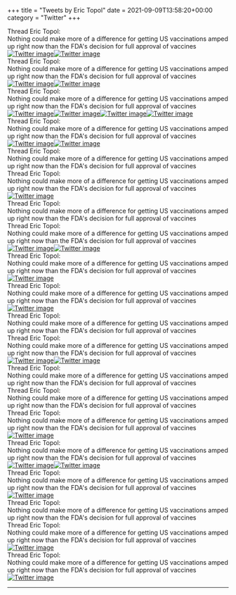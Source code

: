 +++
title = "Tweets by Eric Topol" 
date = 2021-09-09T13:58:20+00:00
category = "Twitter"
+++
<div class="tweet"> 
<div class="profile"> 
Thread Eric Topol: 
</div> 
<div class="tweet-content">Nothing could make more of a difference for getting US vaccinations amped up right now than the FDA's decision for full approval of vaccines</div></div><a href="E-2TMwSVEAUCDUH.jpg"  ><img src="E-2TMwSVEAUCDUH.jpg" alt="Twitter image" ></img></a><a href="E-2TO6RVEAEUFDP.jpg"  ><img src="E-2TO6RVEAEUFDP.jpg" alt="Twitter image" ></img></a><div class="tweet"> 
<div class="profile"> 
Thread Eric Topol: 
</div> 
<div class="tweet-content">Nothing could make more of a difference for getting US vaccinations amped up right now than the FDA's decision for full approval of vaccines</div></div><a href="E-2kNaZUYAM-lo-.jpg"  ><img src="E-2kNaZUYAM-lo-.jpg" alt="Twitter image" ></img></a><a href="E-2kTNyVcAAVN89.jpg"  ><img src="E-2kTNyVcAAVN89.jpg" alt="Twitter image" ></img></a><div class="tweet"> 
<div class="profile"> 
Thread Eric Topol: 
</div> 
<div class="tweet-content">Nothing could make more of a difference for getting US vaccinations amped up right now than the FDA's decision for full approval of vaccines</div></div><a href="E-2r83tVgAEOovy.jpg"  ><img src="E-2r83tVgAEOovy.jpg" alt="Twitter image" ></img></a><a href="E-2r-RoVQAItIK_.jpg"  ><img src="E-2r-RoVQAItIK_.jpg" alt="Twitter image" ></img></a><a href="E-2sAitVkAkG-Er.jpg"  ><img src="E-2sAitVkAkG-Er.jpg" alt="Twitter image" ></img></a><a href="E-2sClNVcAITCBH.jpg"  ><img src="E-2sClNVcAITCBH.jpg" alt="Twitter image" ></img></a><div class="tweet"> 
<div class="profile"> 
Thread Eric Topol: 
</div> 
<div class="tweet-content">Nothing could make more of a difference for getting US vaccinations amped up right now than the FDA's decision for full approval of vaccines</div></div><a href="E-2uLvZVkAY8PsC.jpg"  ><img src="E-2uLvZVkAY8PsC.jpg" alt="Twitter image" ></img></a><a href="E-2uVivVkAQslh-.jpg"  ><img src="E-2uVivVkAQslh-.jpg" alt="Twitter image" ></img></a><div class="tweet"> 
<div class="profile"> 
Thread Eric Topol: 
</div> 
<div class="tweet-content">Nothing could make more of a difference for getting US vaccinations amped up right now than the FDA's decision for full approval of vaccines</div></div><div class="tweet"> 
<div class="profile"> 
Thread Eric Topol: 
</div> 
<div class="tweet-content">Nothing could make more of a difference for getting US vaccinations amped up right now than the FDA's decision for full approval of vaccines</div></div><a href="E-2_6OxVIAY669N.jpg"  ><img src="E-2_6OxVIAY669N.jpg" alt="Twitter image" ></img></a><div class="tweet"> 
<div class="profile"> 
Thread Eric Topol: 
</div> 
<div class="tweet-content">Nothing could make more of a difference for getting US vaccinations amped up right now than the FDA's decision for full approval of vaccines</div></div><div class="tweet"> 
<div class="profile"> 
Thread Eric Topol: 
</div> 
<div class="tweet-content">Nothing could make more of a difference for getting US vaccinations amped up right now than the FDA's decision for full approval of vaccines</div></div><a href="E-3IxLmVIBgA24w.jpg"  ><img src="E-3IxLmVIBgA24w.jpg" alt="Twitter image" ></img></a><a href="E-3IzJ3VIAwL8AL.jpg"  ><img src="E-3IzJ3VIAwL8AL.jpg" alt="Twitter image" ></img></a><div class="tweet"> 
<div class="profile"> 
Thread Eric Topol: 
</div> 
<div class="tweet-content">Nothing could make more of a difference for getting US vaccinations amped up right now than the FDA's decision for full approval of vaccines</div></div><a href="E-3QrmCVUA05HSp.jpg"  ><img src="E-3QrmCVUA05HSp.jpg" alt="Twitter image" ></img></a><div class="tweet"> 
<div class="profile"> 
Thread Eric Topol: 
</div> 
<div class="tweet-content">Nothing could make more of a difference for getting US vaccinations amped up right now than the FDA's decision for full approval of vaccines</div></div><a href="E-3dZVuVUBYcO8W.jpg"  ><img src="E-3dZVuVUBYcO8W.jpg" alt="Twitter image" ></img></a><div class="tweet"> 
<div class="profile"> 
Thread Eric Topol: 
</div> 
<div class="tweet-content">Nothing could make more of a difference for getting US vaccinations amped up right now than the FDA's decision for full approval of vaccines</div></div><div class="tweet"> 
<div class="profile"> 
Thread Eric Topol: 
</div> 
<div class="tweet-content">Nothing could make more of a difference for getting US vaccinations amped up right now than the FDA's decision for full approval of vaccines</div></div><a href="E-3yC5KVUAAk8Y8.png"  ><img src="E-3yC5KVUAAk8Y8.png" alt="Twitter image" ></img></a><a href="E-3yLh9VUA8-t3F.png"  ><img src="E-3yLh9VUA8-t3F.png" alt="Twitter image" ></img></a><div class="tweet"> 
<div class="profile"> 
Thread Eric Topol: 
</div> 
<div class="tweet-content">Nothing could make more of a difference for getting US vaccinations amped up right now than the FDA's decision for full approval of vaccines</div></div><div class="tweet"> 
<div class="profile"> 
Thread Eric Topol: 
</div> 
<div class="tweet-content">Nothing could make more of a difference for getting US vaccinations amped up right now than the FDA's decision for full approval of vaccines</div></div><div class="tweet"> 
<div class="profile"> 
Thread Eric Topol: 
</div> 
<div class="tweet-content">Nothing could make more of a difference for getting US vaccinations amped up right now than the FDA's decision for full approval of vaccines</div></div><a href="E-4J4gfUYAIGKnh.jpg"  ><img src="E-4J4gfUYAIGKnh.jpg" alt="Twitter image" ></img></a><div class="tweet"> 
<div class="profile"> 
Thread Eric Topol: 
</div> 
<div class="tweet-content">Nothing could make more of a difference for getting US vaccinations amped up right now than the FDA's decision for full approval of vaccines</div></div><a href="E-4Sb3HVcAMMHdF.jpg"  ><img src="E-4Sb3HVcAMMHdF.jpg" alt="Twitter image" ></img></a><a href="E-4Sda7VcAoTMM9.jpg"  ><img src="E-4Sda7VcAoTMM9.jpg" alt="Twitter image" ></img></a><div class="tweet"> 
<div class="profile"> 
Thread Eric Topol: 
</div> 
<div class="tweet-content">Nothing could make more of a difference for getting US vaccinations amped up right now than the FDA's decision for full approval of vaccines</div></div><a href="E-4x4RKVQAgOxGl.jpg"  ><img src="E-4x4RKVQAgOxGl.jpg" alt="Twitter image" ></img></a><div class="tweet"> 
<div class="profile"> 
Thread Eric Topol: 
</div> 
<div class="tweet-content">Nothing could make more of a difference for getting US vaccinations amped up right now than the FDA's decision for full approval of vaccines</div></div><div class="tweet"> 
<div class="profile"> 
Thread Eric Topol: 
</div> 
<div class="tweet-content">Nothing could make more of a difference for getting US vaccinations amped up right now than the FDA's decision for full approval of vaccines</div></div><a href="E-5D6L_VQAw-nkp.jpg"  ><img src="E-5D6L_VQAw-nkp.jpg" alt="Twitter image" ></img></a><div class="tweet"> 
<div class="profile"> 
Thread Eric Topol: 
</div> 
<div class="tweet-content">Nothing could make more of a difference for getting US vaccinations amped up right now than the FDA's decision for full approval of vaccines</div></div><a href="E-5ZPaGVgAQmfCI.png"  ><img src="E-5ZPaGVgAQmfCI.png" alt="Twitter image" ></img></a>

---